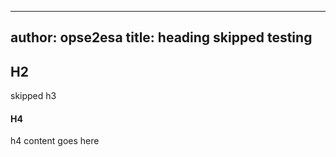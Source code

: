 
---
author: opse2esa
title: heading skipped testing
---

## H2
skipped h3
#### H4
h4 content goes here
